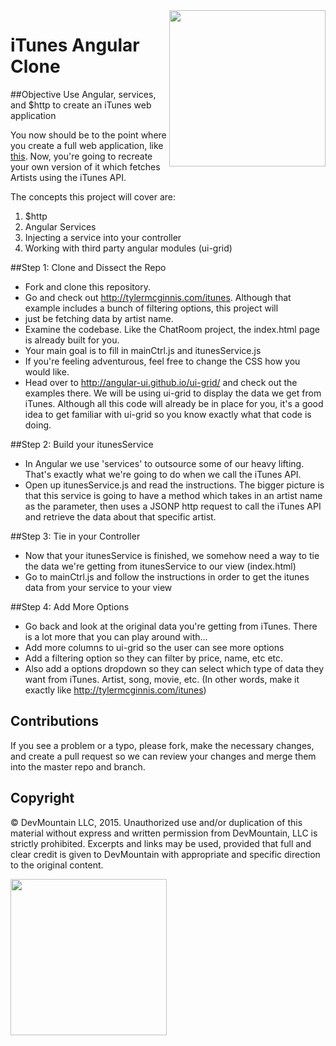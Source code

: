 <img src="https://devmounta.in/img/logowhiteblue.png" width="250" align="right">

iTunes Angular Clone
====================

##Objective
Use Angular, services, and $http to create an iTunes web application

You now should be to the point where you create a full web application, like [this](http://tylermcginnis.com/itunes). 
Now, you're going to recreate your own version of it which fetches Artists using the iTunes API.  

The concepts this project will cover are:

1. $http
2. Angular Services
3. Injecting a service into your controller
4. Working with third party angular modules (ui-grid)


##Step 1: Clone and Dissect the Repo
* Fork and clone this repository.
* Go and check out http://tylermcginnis.com/itunes. Although that example includes a bunch of filtering options, this project will 
* just be fetching data by artist name.
* Examine the codebase. Like the ChatRoom project, the index.html page is already built for you. 
* Your main goal is to fill in mainCtrl.js and itunesService.js
* If you're feeling adventurous, feel free to change the CSS how you would like.
* Head over to http://angular-ui.github.io/ui-grid/ and check out the examples there. We will be using ui-grid to display the data we 
get from iTunes. Although all this code will already be in place for you, it's a good idea to get familiar with ui-grid so you know 
exactly what that code is doing.


##Step 2: Build your itunesService
* In Angular we use 'services' to outsource some of our heavy lifting. That's exactly what we're going to do when we call the iTunes API.
* Open up itunesService.js and read the instructions. The bigger picture is that this service is going to have a method which takes 
in an artist name as the parameter, then uses a JSONP http request to call the iTunes API and retrieve the data about that specific artist.


##Step 3: Tie in your Controller
* Now that your itunesService is finished, we somehow need a way to tie the data we're getting from itunesService to our view (index.html)
* Go to mainCtrl.js and follow the instructions in order to get the itunes data from your service to your view


##Step 4: Add More Options
* Go back and look at the original data you're getting from iTunes. There is a lot more that you can play around with...
* Add more columns to ui-grid so the user can see more options
* Add a filtering option so they can filter by price, name, etc etc.
* Also add a options dropdown so they can select which type of data they want from iTunes. Artist, song, movie, etc.
  (In other words, make it exactly like http://tylermcginnis.com/itunes)

## Contributions
If you see a problem or a typo, please fork, make the necessary changes, and create a pull request so we can review your changes 
and merge them into the master repo and branch.

## Copyright

© DevMountain LLC, 2015. Unauthorized use and/or duplication of this material without express and written permission from DevMountain, LLC 
is strictly prohibited. Excerpts and links may be used, provided that full and clear credit is given to DevMountain with appropriate and specific direction to the original content.

<img src="https://devmounta.in/img/logowhiteblue.png" width="250">
